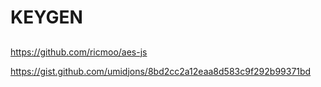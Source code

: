 # KEYGEN


##


https://github.com/ricmoo/aes-js

https://gist.github.com/umidjons/8bd2cc2a12eaa8d583c9f292b99371bd

